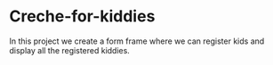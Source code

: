 # Creche-for-kiddies
In this project we create a form frame where we can register kids and display all the registered kiddies.
